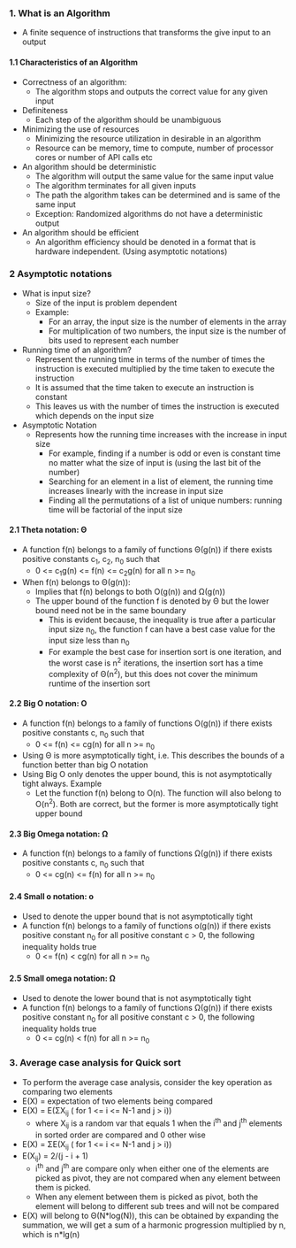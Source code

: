 
### 1. What is an Algorithm
- A finite sequence of instructions that transforms the give input to an output
#### 1.1 Characteristics of an Algorithm
- Correctness of an algorithm: 
	- The algorithm stops and outputs the correct value for any given input 
- Definiteness
	- Each step of the algorithm should be unambiguous
- Minimizing the use of resources
	- Minimizing the resource utilization in desirable in an algorithm
	- Resource can be memory, time to compute, number of processor cores or number of API calls etc
- An algorithm should be deterministic
	- The algorithm will output the same value for the same input value
	- The algorithm terminates for all given inputs
	- The path the algorithm takes can be determined and is same of the same input
	- Exception: Randomized algorithms do not have a deterministic output
- An algorithm should be efficient
	- An algorithm efficiency should be denoted in a format that is hardware independent. (Using asymptotic notations)

### 2 Asymptotic notations
- What is input size?
	- Size of the input is problem dependent
	- Example:
		- For an array, the input size is the number of elements in the array
		- For multiplication of two numbers, the input size is the number of bits used to represent each number
- Running time of an algorithm?
	- Represent the running time in terms of the number of times the instruction is executed multiplied by the time taken to execute the instruction 
	- It is assumed that the time taken to execute an instruction is constant
	- This leaves us with the number of times the instruction is executed which depends on the input size
- Asymptotic Notation
	- Represents how the running time increases with the increase in input size
		- For example, finding if a number is odd or even is constant time no matter what the size of input is (using the last bit of the number)
		- Searching for an element in a list of element, the running time increases linearly with the increase in input size
		- Finding all the permutations of a list of unique numbers: running time will be factorial of the input size
#### 2.1 Theta notation: Θ
- A function f(n) belongs to a family of functions Θ(g(n)) if there exists positive constants c<sub>1</sub>, c<sub>2</sub>, n<sub>0</sub> such that
	- 0 <= c<sub>1</sub>g(n) <= f(n) <= c<sub>2</sub>g(n) for all n >= n<sub>0</sub>
- When f(n) belongs to Θ(g(n)): 
	- Implies that f(n) belongs to both O(g(n)) and Ω(g(n))
	- The upper bound of the function f is denoted by Θ but the lower bound need not be in the same boundary
		- This is evident because, the inequality is true after a particular input size n<sub>0</sub>, the function f can have a best case value for the input size less than n<sub>0</sub> 
		- For example the best case for insertion sort is one iteration, and the worst case is n<sup>2</sup> iterations, the insertion sort has a time complexity of Θ(n<sup>2</sup>), but this does not cover the minimum runtime of the insertion sort
#### 2.2 Big O notation: O
- A function f(n) belongs to a family of functions O(g(n)) if there exists positive constants c, n<sub>0</sub> such that
	- 0 <=  f(n) <= cg(n) for all n >= n<sub>0</sub>
- Using Θ is more asymptotically tight, i.e. This describes the bounds of a function better than big O notation
- Using Big O only denotes the upper bound, this is not asymptotically tight always. Example 
	- Let the function f(n) belong to O(n). The function will also belong to O(n<sup>2</sup>). Both are correct, but the former is more asymptotically tight upper bound
#### 2.3 Big Omega notation: Ω
- A function f(n) belongs to a family of functions Ω(g(n)) if there exists positive constants c, n<sub>0</sub> such that
	- 0 <= cg(n) <= f(n) for all n >= n<sub>0</sub>
#### 2.4 Small o notation: o
- Used to denote the upper bound that is not asymptotically tight
- A function f(n) belongs to a family of functions o(g(n)) if there exists positive constant n<sub>0</sub> for all positive constant c > 0, the following inequality holds true
	- 0 <= f(n) < cg(n) for all n >= n<sub>0</sub> 
#### 2.5 Small omega notation: Ω 
- Used to denote the lower bound that is not asymptotically tight
- A function f(n) belongs to a family of functions Ω(g(n)) if there exists positive constant n<sub>0</sub> for all positive constant c > 0, the following inequality holds true
	- 0 <= cg(n) < f(n) for all n >= n<sub>0</sub> 

### 3. Average case analysis for Quick sort
- To perform the average case analysis, consider the key operation as comparing two elements
- E(X) = expectation of two elements being compared
- E(X) = E(ΣX<sub>ij</sub> ( for 1 <= i <= N-1 and j > i))
	- where X<sub>ij</sub> is a random var that equals 1 when the i<sup>th</sup> and j<sup>th</sup> elements in sorted order are compared and 0 other wise
- E(X) = ΣE(X<sub>ij</sub> ( for 1 <= i <= N-1 and j > i))
- E(X<sub>ij</sub>) = 2/(j - i + 1)
	- i<sup>th</sup> and j<sup>th</sup> are compare only when either one of the elements are picked as pivot, they are not compared when any element between them is picked.
	- When any element between them is picked as pivot, both the element will belong to different sub trees and will not be compared
- E(X) will belong to Θ(N\*log(N)), this can be obtained by expanding the summation, we will get a sum of a harmonic progression multiplied by n, which is n\*lg(n)
